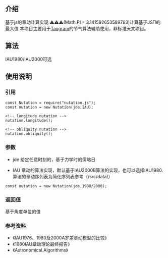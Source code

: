 <!--
 * @Description: 
 * @Version: 1.0.0
 * @Author: lax
 * @Date: 2022-08-09 09:04:42
 * @LastEditors: lax
 * @LastEditTime: 2023-12-28 22:33:38
 * @FilePath: \nutation.js\readme - en.md
-->
## 介绍
基于js的章动计算实现
⚠⚠⚠(Math.PI = 3.141592653589793)计算基于JSΠ的最大值
本项目主要用于[Taogram](https://github.com/Taogram/taogram)的节气算法辅助使用，非标准天文项目。
## 算法
IAU1980/IAU2000可选

## 使用说明

### 引用

```
const Nutation = require("nutation.js");
const nutation = new Nutation(jde,IAU);
```

```
<!-- longitude nutation -->
nutation.longitude();
```

```
<!-- obliquity nutation -->
nutation.obliquity();
```
### 参数

* jde 
给定任意时刻的，基于力学时的儒略日

* IAU
章动的算法实现，默认基于IAU2000B算法的实现，也可以选择IAU1980.
算法的章动序列表为简化序列表参考（/src/data/）
```
const nutation = new Nutation(jde,1980/2000);
```

### 返回值
基于角度单位的值


### 参考资料

* 《IAU1976、1980及2000A岁差章动模型的比较》
* 《1980IAU章动理论最终报告》
* 《Astronomical.Algorithms》
